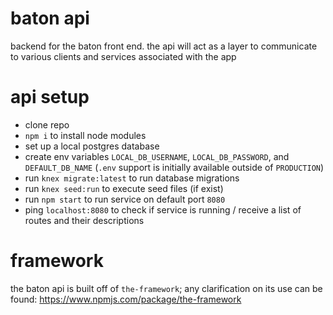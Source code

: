 # baton api

backend for the baton front end.  the api will act as a layer to communicate to various clients and services associated with the app

# api setup

- clone repo
- `npm i` to install node modules
- set up a local postgres database
- create env variables `LOCAL_DB_USERNAME`, `LOCAL_DB_PASSWORD`, and `DEFAULT_DB_NAME` (`.env` support is initially available outside of `PRODUCTION`)
- run `knex migrate:latest` to run database migrations
- run `knex seed:run` to execute seed files (if exist)
- run `npm start` to run service on default port `8080`
- ping `localhost:8080` to check if service is running / receive a list of routes and their descriptions

# framework

the baton api is built off of `the-framework`; any clarification on its use can be found: https://www.npmjs.com/package/the-framework
